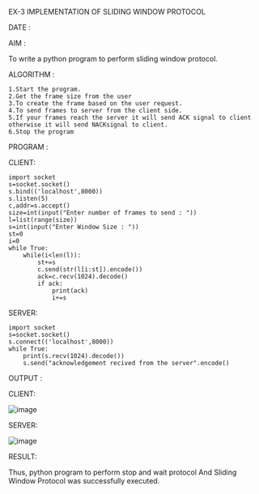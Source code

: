 EX-3 IMPLEMENTATION OF SLIDING WINDOW PROTOCOL

DATE :

AIM :

To write a python program to perform sliding window protocol.

ALGORITHM :

    1.Start the program.
    2.Get the frame size from the user
    3.To create the frame based on the user request.
    4.To send frames to server from the client side.
    5.If your frames reach the server it will send ACK signal to client otherwise it will send NACKsignal to client.
    6.Stop the program

PROGRAM :

CLIENT:

    import socket
    s=socket.socket()
    s.bind(('localhost',8000))
    s.listen(5)
    c,addr=s.accept()
    size=int(input("Enter number of frames to send : "))
    l=list(range(size))
    s=int(input("Enter Window Size : "))
    st=0
    i=0
    while True:
        while(i<len(l)):
            st+=s
            c.send(str(l[i:st]).encode())
            ack=c.recv(1024).decode()
            if ack:
                print(ack)
                i+=s

SERVER:

    import socket
    s=socket.socket()
    s.connect(('localhost',8000))
    while True:
        print(s.recv(1024).decode())
        s.send("acknowledgement recived from the server".encode()
        
        
OUTPUT :

CLIENT:

![image](https://github.com/Sindhuja9585/EX-3/assets/122860624/9883f30e-f736-4f40-88c2-96622746b7f5)

SERVER:

![image](https://github.com/Sindhuja9585/EX-3/assets/122860624/9f36672c-5f97-4af1-b5d1-7ec7652fc5a2)


RESULT:

Thus, python program to perform stop and wait protocol And Sliding Window Protocol was successfully executed.

